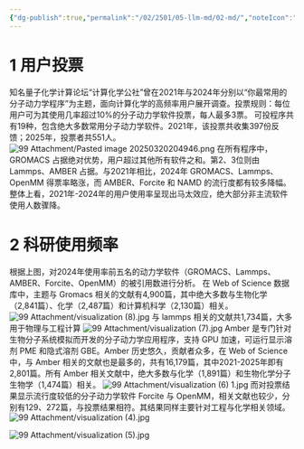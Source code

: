 ```yaml
---
{"dg-publish":true,"permalink":"/02/2501/05-llm-md/02-md/","noteIcon":"","created":"2025-03-17T00:21","updated":"2025-07-01T13:38"}
---
```


# 1 用户投票
知名量子化学计算论坛“计算化学公社”曾在2021年与2024年分别以“你最常用的分子动力学程序”为主题，面向计算化学的高频率用户展开调查。投票规则：每位用户可为其使用几率超过10%的分子动力学软件投票，每人最多3票。
可投程序共有19种，包含绝大多数常用分子动力学软件。2021年，该投票共收集397份反馈；2025年，投票者共551人。
![99 Attachment/Pasted image 20250320204946.png](/img/user/99%20Attachment/Pasted%20image%2020250320204946.png)
在所有程序中，GROMACS 占据绝对优势，用户超过其他所有软件之和。第2、3位则由 Lammps、AMBER 占据。与2021年相比，2024年 GROMACS、Lammps、OpenMM 得票率略涨，而 AMBER、Forcite 和 NAMD 的流行度都有较多降幅。整体上看，2021年-2024年的用户使用率呈现出马太效应，绝大部分非主流软件使用人数骤降。
# 2 科研使用频率
根据上图，对2024年使用率前五名的动力学软件（GROMACS、Lammps、AMBER、Forcite、OpenMM）的被引用数进行分析。
在 Web of Science 数据库中，主题与 Gromacs 相关的文献有4,900篇，其中绝大多数与生物化学（2,841篇）、化学（2,487篇）和计算机科学（2,130篇）相关。
![99 Attachment/visualization (8).jpg](/img/user/99%20Attachment/visualization%20(8).jpg)
与 lammps 相关的文献共1,734篇，大多用于物理与工程计算
![99 Attachment/visualization (7).jpg](/img/user/99%20Attachment/visualization%20(7).jpg)
Amber 是专门针对生物分子系统模拟而开发的分子动力学应用程序，支持 GPU 加速，可运行显示溶剂 PME 和隐式溶剂 GBE。Amber 历史悠久，贡献者众多，在 Web of Science 中，与 Amber 相关的文献也是最多的，共有16,179篇，其中2021-2025年即有2,801篇。所有 Amber 相关文献中，绝大多数与化学（1,891篇）和生物化学分子生物学（1,474篇）相关。
![99 Attachment/visualization (6) 1.jpg](/img/user/99%20Attachment/visualization%20(6)%201.jpg)
而对投票结果显示流行度较低的分子动力学软件 Forcite 与 OpenMM，相关文献也较少，分别有129、272篇，与投票结果相符。其结果同样主要针对工程与化学相关领域。
![99 Attachment/visualization (4).jpg](/img/user/99%20Attachment/visualization%20(4).jpg)

![99 Attachment/visualization (5).jpg](/img/user/99%20Attachment/visualization%20(5).jpg)
